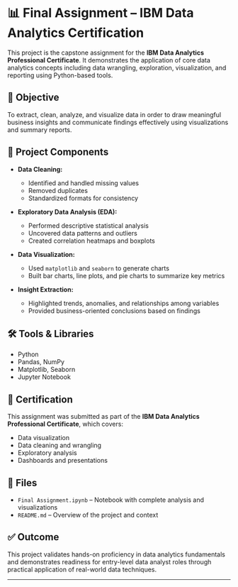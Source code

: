 # 📊 Final Assignment – IBM Data Analytics Certification

This project is the capstone assignment for the **IBM Data Analytics Professional Certificate**. It demonstrates the application of core data analytics concepts including data wrangling, exploration, visualization, and reporting using Python-based tools.

## 🎯 Objective

To extract, clean, analyze, and visualize data in order to draw meaningful business insights and communicate findings effectively using visualizations and summary reports.

## 📁 Project Components

- **Data Cleaning:**  
  - Identified and handled missing values  
  - Removed duplicates  
  - Standardized formats for consistency

- **Exploratory Data Analysis (EDA):**  
  - Performed descriptive statistical analysis  
  - Uncovered data patterns and outliers  
  - Created correlation heatmaps and boxplots

- **Data Visualization:**  
  - Used `matplotlib` and `seaborn` to generate charts  
  - Built bar charts, line plots, and pie charts to summarize key metrics

- **Insight Extraction:**  
  - Highlighted trends, anomalies, and relationships among variables  
  - Provided business-oriented conclusions based on findings

## 🛠 Tools & Libraries

- Python  
- Pandas, NumPy  
- Matplotlib, Seaborn  
- Jupyter Notebook

## 📌 Certification

This assignment was submitted as part of the **IBM Data Analytics Professional Certificate**, which covers:
- Data visualization
- Data cleaning and wrangling
- Exploratory analysis
- Dashboards and presentations

## 📁 Files

- `Final Assignment.ipynb` – Notebook with complete analysis and visualizations
- `README.md` – Overview of the project and context

## ✅ Outcome

This project validates hands-on proficiency in data analytics fundamentals and demonstrates readiness for entry-level data analyst roles through practical application of real-world data techniques.

---

